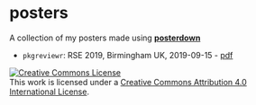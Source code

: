 # posters

<!-- badges: start -->
<!-- badges: end -->

A collection of my posters made using [**posterdown**](https://github.com/brentthorne/posterdown)


- `pkgreviewr`: RSE 2019, Birmingham UK, 2019-09-15 - [pdf](https://github.com/annakrystalli/posters/blob/master/pkgreviewr_rse19.pdf)


<a rel="license" href="http://creativecommons.org/licenses/by/4.0/"><img alt="Creative Commons License" style="border-width:0" src="https://i.creativecommons.org/l/by/4.0/88x31.png" /></a><br />This work is licensed under a <a rel="license" href="http://creativecommons.org/licenses/by/4.0/">Creative Commons Attribution 4.0 International License</a>.
